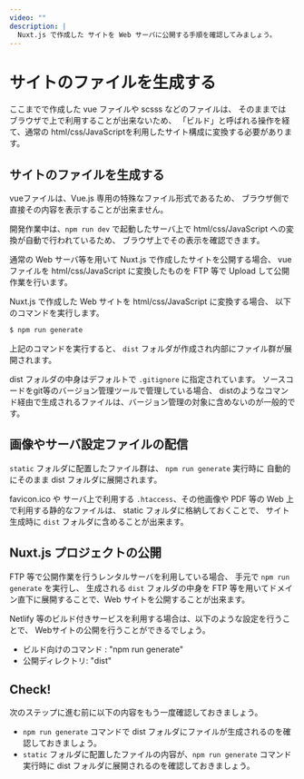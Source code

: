 ```yaml
---
video: ""
description: | 
  Nuxt.js で作成した サイトを Web サーバに公開する手順を確認してみましょう。
---
```


# サイトのファイルを生成する

ここまでで作成した vue ファイルや scsss などのファイルは、
そのままでは ブラウザで上で利用することが出来ないため、
「ビルド」と呼ばれる操作を経て、通常の html/css/JavaScriptを利用したサイト構成に変換する必要があります。

## サイトのファイルを生成する

vueファイルは、Vue.js 専用の特殊なファイル形式であるため、
ブラウザ側で直接その内容を表示することが出来ません。

開発作業中は、`npm run dev` で起動したサーバ上で 
html/css/JavaScript への変換が自動で行われているため、
ブラウザ上でその表示を確認できます。

通常の Web サーバ等を用いて Nuxt.js で作成したサイトを公開する場合、
vue ファイルを html/css/JavaScript に変換したものを FTP 等で Upload して公開作業を行います。

Nuxt.js で作成した Web サイトを html/css/JavaScript に変換する場合、
以下のコマンドを実行します。

```bash
$ npm run generate
```

上記のコマンドを実行すると、 `dist` フォルダが作成され内部にファイル群が展開されます。

dist フォルダの中身はデフォルトで `.gitignore` に指定されています。
ソースコードをgit等のバージョン管理ツールで管理している場合、
distのようなコマンド経由で生成されるファイルは、バージョン管理の対象に含めないのが一般的です。

## 画像やサーバ設定ファイルの配信

`static` フォルダに配置したファイル群は、 `npm run generate` 実行時に
自動的にそのまま dist フォルダに展開されます。

favicon.ico や サーバ上で利用する `.htaccess`、その他画像や PDF 等の Web 上で利用する静的なファイルは、
static フォルダに格納しておくことで、 サイト生成時に `dist` フォルダに含めることが出来ます。

## Nuxt.js プロジェクトの公開

FTP 等で公開作業を行うレンタルサーバを利用している場合、
手元で `npm run generate` を実行し、 生成される `dist` フォルダの中身を
FTP 等を用いてドメイン直下に展開することで、Web サイトを公開することが出来ます。

Netlify 等のビルド付きサービスを利用する場合は、以下のような設定を行うことで、
Webサイトの公開を行うことができるでしょう。

- ビルド向けのコマンド : "npm run generate" 
- 公開ディレクトリ: "dist" 

## Check! 

次のステップに進む前に以下の内容をもう一度確認しておきましょう。

- `npm run generate` コマンドで dist フォルダにファイルが生成されるのを確認しておきましょう。
- `static` フォルダに配置したファイルの内容が、`npm run generate` コマンド実行時に dist フォルダに展開されるのを確認しておきましょう。
